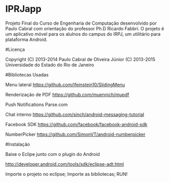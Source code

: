 # IPRJapp

Projeto Final do Curso de Engenharia de Computação desenvolvido por Paulo Cabral com orientação do  professor Ph.D Ricardo Fabbri.
O projeto é um aplicativo móvel para os alulnos do campus do IRPJ, um utilitário para plataforma Android.


#Licença

Copyright (C) 2013-2014 Paulo Cabral de Oliveira Júnior
(C) 2013-2015 Universidade do Estado do Rio de Janeiro

#Bibliotecas Usadas

Menu lateral
https://github.com/jfeinstein10/SlidingMenu

Renderização de PDF
https://github.com/muennich/mupdf

Push Notifications
Parse.com

Chat interno
https://github.com/sinch/android-messaging-tutorial

Facebook SDK
https://github.com/facebook/facebook-android-sdk

NumberPicker
https://github.com/SimonVT/android-numberpicker

#Instalação

Baixe o Eclipe junto com o plugin do Android

http://developer.android.com/tools/sdk/eclipse-adt.html

Importe o projeto no eclipse;
Importe as bibliotecas;
RUN!



 

